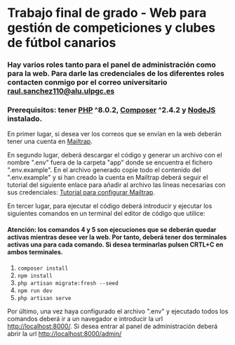 # Trabajo final de grado - Web para gestión de competiciones y clubes de fútbol canarios #

### Hay varios roles tanto para el panel de administración como para la web. Para darle las credenciales de los diferentes roles contacten conmigo por el correo universitario raul.sanchez110@alu.ulpgc.es ###

### Prerequisitos: tener [PHP](https://www.php.net/downloads) ^8.0.2, [Composer](https://desarrolloweb.com/articulos/como-instalar-composer.html) ^2.4.2 y [NodeJS](https://nodejs.org/en/download) instalado. ###

En primer lugar, si desea ver los correos que se envían en la web deberán tener una cuenta en [Mailtrap](https://mailtrap.io/). 

En segundo lugar, deberá descargar el código y generar un archivo con el nombre ".env" fuera de la carpeta "app" donde se encuentra el fichero ".env.example". En el archivo generado copie todo el contenido del ".env.example" y si han creado la cuenta en Mailtrap deberá seguir el tutorial del siguiente enlace para añadir al archivo las líneas necesarias con sus credenciales:  [Tutorial para configurar Mailtrap](https://styde.net/como-enviar-emails-de-prueba-con-mailtrap-io-en-laravel/).

En tercer lugar, para ejecutar el código deberá introducir y ejecutar los siguientes comandos en un terminal del editor de código que utilice:

#### Atención: los comandos 4 y 5 son ejecuciones que se deberán quedar activas mientras desee ver la web. Por tanto, deberá tener dos terminales activas una para cada comando. Si desea terminarlas pulsen CRTL+C en ambos terminales. ####

1. ```composer install```
2. ```npm install```
3. ```php artisan migrate:fresh --seed```
4. ```npm run dev```
5. ```php artisan serve```

Por último, una vez haya configurado el archivo ".env" y ejecutado todos los comandos deberá ir a un navegador e introducir la url <http://localhost:8000/>. Si desea entrar al panel de administración deberá abrir la url <http://localhost:8000/admin/>
